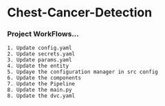 # Chest-Cancer-Detection


### Project WorkFlows...
    1. Update config.yaml
    2. Update secrets.yaml
    3. Update params.yaml
    4. Update the entity
    5. Updaye the configuration manager in src config
    6. Update the components
    7. Update the Pipeline
    8. Update the main.py
    8. Update the dvc.yaml


